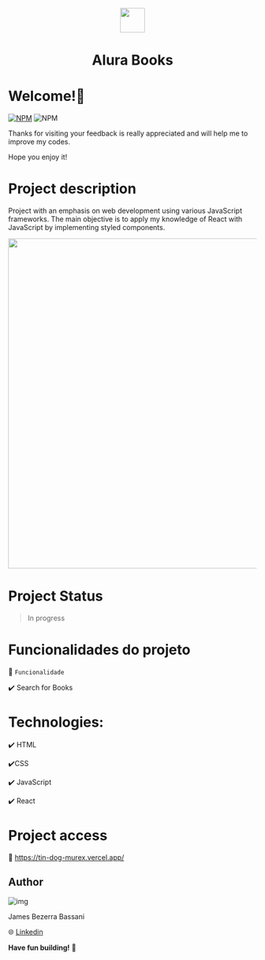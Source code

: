   <p align=center>
    <image width="50" heigth="50" src='https://github.com/Jheimys/Alura-books/assets/80724830/ba5c7d69-282b-42dd-97bd-ef6eed47b0b7'>
    <h1 align=center> Alura Books </h1>
  </p>

# Welcome!👋

[![NPM](https://img.shields.io/npm/l/react)](https://github.com/Jheimys/Electronic_battery/blob/master/LICENCE)
![NPM](https://img.shields.io/website?url=https%3A%2F%2Fgithub.com%2FJheimys%2FOrgano_II%2Fedit%2Fmaster%2FREADME.m)

Thanks for visiting your feedback is really appreciated and will help me to improve my codes.

Hope you enjoy it!

# Project description

Project with an emphasis on web development using various JavaScript frameworks. The main objective is to apply my knowledge of React with JavaScript by implementing styled components.

  <p align=center>
    <image width="670" heigth="570" src='https://github.com/Jheimys/assets/blob/master/aluraBooks.png'>
  </p>

# Project Status

<!-- :trophy: Finished ::trophy: -->

> In progress

# Funcionalidades do projeto

:hammer: `Funcionalidade`

:heavy_check_mark: Search for Books

# Technologies:

:heavy_check_mark: HTML

:heavy_check_mark:CSS

:heavy_check_mark: JavaScript

:heavy_check_mark: React

# Project access

:link: https://tin-dog-murex.vercel.app/

## Author

![img](https://github.com/Jheimys.png?size=100)

James Bezerra Bassani

:globe_with_meridians: [Linkedin](https://www.linkedin.com/in/jheimys/)

**Have fun building!** 🚀
